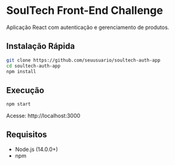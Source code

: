 # SoulTech Front-End Challenge

Aplicação React com autenticação e gerenciamento de produtos.

## Instalação Rápida

```bash
git clone https://github.com/seuusuario/soultech-auth-app
cd soultech-auth-app
npm install
```

## Execução

```bash
npm start
```

Acesse: http://localhost:3000

## Requisitos
- Node.js (14.0.0+)
- npm

